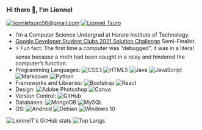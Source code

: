### Hi there 👋, I'm Lionnel

<a href="mailto:lionneltsuro56@gmail.com">![lionnletsuro56@gmail.com](https://img.shields.io/badge/Gmail-D14836?style=plastic&logo=gmail&logoColor=white)</a>   <a href="https://www.linkedin.com/in/lionnel-tsuro/">![Lionnel Tsuro](https://img.shields.io/badge/LinkedIn-0077B5?style=plastic&logo=linkedin&logoColor=white)</a>    

<!-- <img alt="Twitter" src="https://img.shields.io/badge/<handle>-%231DA1F2.svg?&style=for-the-badge&logo=Twitter&logoColor=white"/> -->


<!--
**LionnelT/LionnelT** is a ✨ _special_ ✨ repository because its `README.md` (this file) appears on your GitHub profile.

Here are some ideas to get you started:
-->
<!-- -  I’m currently working on [Confidant](https://confidant-zw.web.app/) -->
- I’m a Computer Science Undergrad at Harare Institute of Technology.
- [Google Developer Student Clubs 2021 Solution Challenge](https://developers.google.com/community/dsc-solution-challenge) Semi-Finalist. 
- ⚡ Fun fact: The first time a computer was “debugged”, it was in a literal sense because a moth had been caught in a relay and hindered the computer’s function.
- Programming Languages: <img alt="CSS3" src="https://img.shields.io/badge/css3-%231572B6.svg?&style=plastic&logo=css3&logoColor=white"/> <img alt="HTML5" src="https://img.shields.io/badge/html5-%23E34F26.svg?&style=plastic&logo=html5&logoColor=white"/> <img alt="Java" src="https://img.shields.io/badge/java-%23ED8B00.svg?&style=plastic&logo=java&logoColor=white"/> <img alt="JavaScript" src="https://img.shields.io/badge/javascript-%23323330.svg?&style=plastic&logo=javascript&logoColor=%23F7DF1E"/> <img alt="Markdown" src="https://img.shields.io/badge/markdown-%23000000.svg?&style=plastic&logo=markdown&logoColor=white"/> <img alt="Python" src="https://img.shields.io/badge/python-%2314354C.svg?&style=plastic&logo=python&logoColor=white"/>
- Frameworks and Libraries: <img alt="Bootstrap" src="https://img.shields.io/badge/bootstrap-%23563D7C.svg?&style=plastic&logo=bootstrap&logoColor=white"/> <img alt="React" src="https://img.shields.io/badge/react-%2320232a.svg?&style=plastic&logo=react&logoColor=%2361DAFB"/> 
- Design: 	<img alt="Adobe Photoshop" src="https://img.shields.io/badge/adobephotoshop-%2331A8FF.svg?&style=plastic&logo=adobephotoshop&logoColor=white"/> <img alt="Canva" src="https://img.shields.io/badge/Canva-%2300C4CC.svg?&style=plastic&logo=Canva&logoColor=white"/>
- Version Control: <img alt="GitHub" src="https://img.shields.io/badge/github-%23121011.svg?&style=plastic&logo=github&logoColor=white"/>
- Databases: 	<img alt="MongoDB" src ="https://img.shields.io/badge/MongoDB-%234ea94b.svg?&style=plastice&logo=mongodb&logoColor=white"/>	<img alt="MySQL" src="https://img.shields.io/badge/mysql-%2300f.svg?&style=plastic&logo=mysql&logoColor=white"/>
- OS: <img alt="Android" src="https://img.shields.io/badge/Android-3DDC84?style=plastic&logo=android&logoColor=white" /> <img alt="Debian" src="https://img.shields.io/badge/Debian-D70A53?style=plastic&logo=debian&logoColor=white" /> <img alt="Windows 10" src="https://img.shields.io/badge/Windows-0078D6?style=plastic&logo=windows&logoColor=white" />


![LionnelT's GitHub stats](https://github-readme-stats.vercel.app/api?username=LionnelT&theme=outrun&show_icons=true) ![Top Langs](https://github-readme-stats.vercel.app/api/top-langs/?username=LionnelT&layout=compact)




<!-- - 💬 Ask me about ...
- 😄 Pronouns:

- 🤔 I’m looking for help with ...
-  👯 I’m looking to collaborate on ... -->

